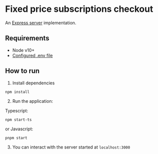 # Fixed price subscriptions checkout

An [Express server](http://expressjs.com) implementation.

## Requirements

- Node v10+
- [Configured .env file](../../../../README.md#env-config)


## How to run

1. Install dependencies

```
npm install
```

2. Run the application:

Typescript:

```
npm start-ts
```

or Javascript:

```
pnpm start
```


3. You can interact with the server started at `localhost:3000`